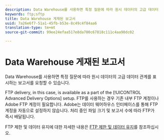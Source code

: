 ```yaml
---
description: Data Warehouse를 사용하면 특정 질문에 따라 원시 데이터의 고급 데이터 관계를 표시하는 보고서를 요청할 수 있습니다.
keywords: ftp;sftp
title: Data Warehouse 게재된 보고서
uuid: 7a26e6f7-51a1-45fb-b53e-8c49c4f84aa6
translation-type: tm+mt
source-git-commit: 99ee24efaa517e8da700c67818c111c4aa90dc02

---
```



# Data Warehouse 게재된 보고서

Data Warehouse를 사용하면 특정 질문에 따라 원시 데이터의 고급 데이터 관계를 표시하는 보고서를 요청할 수 있습니다.

FTP delivery, in this case, is available as a part of the [!UICONTROL Advanced Delivery Options] setup. FTP를 사용하는 경우 기존 내부 FTP 계정이나 Adobe FTP 계정이 필요합니다. Adobe는 데이터 웨어하우스 인터페이스를 통해 FTP 계정을 자동으로 설정하지 않습니다. 처리 중인 파일 크기 및 보고서 수에 따라 FTP가 즉시 배달됩니다.

FTP 제한 및 데이터 유지에 대한 자세한 내용은 [FTP 제한 및 데이터 유지](/help/export/ftp-and-sftp/ftp-limits.md)를 참조하십시오.
